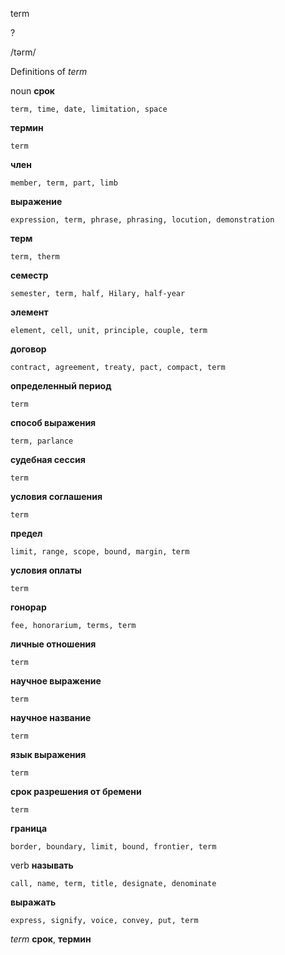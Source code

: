 term

?

/tərm/

Definitions of _term_

noun
**срок**

    term, time, date, limitation, space
**термин**

    term
**член**

    member, term, part, limb
**выражение**

    expression, term, phrase, phrasing, locution, demonstration
**терм**

    term, therm
**семестр**

    semester, term, half, Hilary, half-year
**элемент**

    element, cell, unit, principle, couple, term
**договор**

    contract, agreement, treaty, pact, compact, term
**определенный период**

    term
**способ выражения**

    term, parlance
**судебная сессия**

    term
**условия соглашения**

    term
**предел**

    limit, range, scope, bound, margin, term
**условия оплаты**

    term
**гонорар**

    fee, honorarium, terms, term
**личные отношения**

    term
**научное выражение**

    term
**научное название**

    term
**язык выражения**

    term
**срок разрешения от бремени**

    term
**граница**

    border, boundary, limit, bound, frontier, term

verb
**называть**

    call, name, term, title, designate, denominate
**выражать**

    express, signify, voice, convey, put, term

_term_
**срок**, **термин**